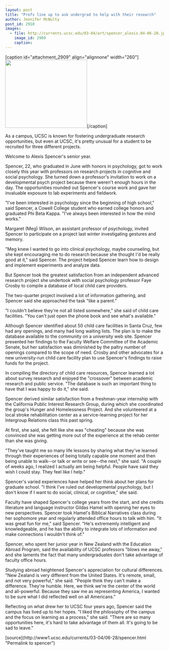 ```yaml
---
layout: post
title: "Profs line up to ask undergrad to help with their research"
author: Jennifer McNulty
post_id: 2910
images:
  - file: http://currents.ucsc.edu/03-04/art/spencer_alexis.04-06-28.jpg
    image_id: 2909
    caption: 
---
```


[caption id="attachment_2909" align="alignnone" width="260"]<a href="http://localhost/mysite/wp-content/uploads/2004/06/spencer_alexis.04-06-28.jpg"><img class="size-full wp-image-2909" src="http://localhost/mysite/wp-content/uploads/2004/06/spencer_alexis.04-06-28.jpg" alt="" width="260" height="216" /></a>[/caption]
<p>
  As a campus, UCSC is known for fostering undergraduate research opportunities, but even at UCSC, it's pretty unusual for a student to be recruited for three different projects.<br>
</p>
<p>
  Welcome to Alexis Spencer's senior year.
</p>
<p>
  Spencer, 22, who graduated in June with honors in psychology, got to work closely this year with professors on research projects in cognitive and social psychology. She turned down a professor's invitation to work on a developmental psych project because there weren't enough hours in the day. The opportunities rounded out Spencer's course work and gave her invaluable exposure to lab experiments and fieldwork.<br>
</p>
<p>
  "I've been interested in psychology since the beginning of high school," said Spencer, a Cowell College student who earned college honors and graduated Phi Beta Kappa. "I've always been interested in how the mind works."<br>
</p>
<p>
  Margaret (Meg) Wilson, an assistant professor of psychology, invited Spencer to participate on a project last winter investigating gestures and memory.<br>
</p>
<p>
  "Meg knew I wanted to go into clinical psychology, maybe counseling, but she kept encouraging me to do research because she thought I'd be really good at it," said Spencer. The project helped Spencer learn how to design and implement experiments and analyze data.<br>
</p>
<p>
  But Spencer took the greatest satisfaction from an independent advanced research project she undertook with social psychology professor Faye Crosby to compile a database of local child care providers.<br>
</p>
<p>
  The two-quarter project involved a lot of information gathering, and Spencer said she approached the task "like a parent."<br>
</p>
<p>
  "I couldn't believe they're not all listed somewhere," she said of child care facilities. "You can't just open the phone book and see what's available."<br>
</p>
<p>
  Although Spencer identified about 50 child care facilities in Santa Cruz, few had any openings, and many had long waiting lists. The plan is to make the database available to the community on a university web site. Spencer presented her findings to the Faculty Welfare Committee of the Academic Senate, but her satisfaction was diminished by the paltry number of openings compared to the scope of need. Crosby and other advocates for a new university-run child care facility plan to use Spencer's findings to raise funds for the project.<br>
</p>
<p>
  In compiling the directory of child care resources, Spencer learned a lot about survey research and enjoyed the "crossover" between academic research and public service. "The database is such an important thing to have that I was happy to do it," she said.<br>
</p>
<p>
  Spencer derived similar satisfaction from a freshman-year internship with the California Public Interest Research Group, during which she coordinated the group's Hunger and Homelessness Project. And she volunteered at a local stroke rehabilitation center as a service-learning project for her Intergroup Relations class this past spring.<br>
</p>
<p>
  At first, she said, she felt like she was "cheating" because she was convinced she was getting more out of the experience at the rehab center than she was giving.<br>
</p>
<p>
  "They've taught me so many life lessons by sharing what they've learned through their experiences of being totally capable one moment and then being unable to walk--or talk or write or see--the next," she said. "A couple of weeks ago, I realized I actually am being helpful. People have said they wish I could stay. They feel like I help."<br>
</p>
<p>
  Spencer's varied experiences have helped her think about her plans for graduate school. "I think I've ruled out developmental psychology, but I don't know if I want to do social, clinical, or cognitive," she said.<br>
</p>
<p>
  Faculty have shaped Spencer's college years from the start, and she credits literature and language instructor Gildas Hamel with opening her eyes to new perspectives. Spencer took Hamel's Biblical Narratives class during her sophomore year and regularly attended office hours to talk with him. "It was great fun for me," said Spencer. "He's extrememly intelligent and knowledgeable, and he has the ability to integrate lots of information and make connections I wouldn't think of."<br>
</p>
<p>
  Spencer, who spent her junior year in New Zealand with the Education Abroad Program, said the availability of UCSC professors "blows me away," and she laments the fact that many undergraduates don't take advantage of faculty office hours.<br>
</p>
<p>
  Studying abroad heightened Spencer's appreciation for cultural differences. "New Zealand is very different from the United States. It's remote, small, and not very powerful," she said. "People think they can't make a difference. They're humble. Here, we think we're the center of the world and all-powerful. Because they saw me as representing America, I wanted to be sure what I did reflected well on all Americans."<br>
</p>
<p>
  Reflecting on what drew her to UCSC four years ago, Spencer said the campus has lived up to her hopes. "I liked the philosophy of the campus and the focus on learning as a process," she said. "There are so many opportunities here, it's hard to take advantage of them all. It's going to be sad to leave."<br>
</p>
[source](http://www1.ucsc.edu/currents/03-04/06-28/spencer.html "Permalink to spencer")
